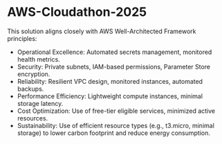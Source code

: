 # AWS-Cloudathon-2025

This solution aligns closely with AWS Well-Architected Framework principles:
- Operational Excellence: Automated secrets management, monitored health metrics.
- Security: Private subnets, IAM-based permissions, Parameter Store encryption.
- Reliability: Resilient VPC design, monitored instances, automated backups.
- Performance Efficiency: Lightweight compute instances, minimal storage latency.
- Cost Optimization: Use of free-tier eligible services, minimized active resources.
- Sustainability: Use of efficient resource types (e.g., t3.micro, minimal storage) to lower carbon footprint and reduce energy consumption.
